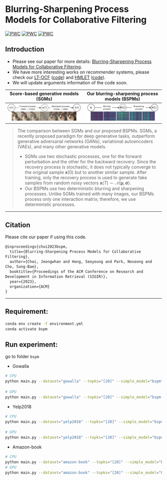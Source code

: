 # Blurring-Sharpening Process Models for Collaborative Filtering
 	
[![PWC](https://img.shields.io/endpoint.svg?url=https://paperswithcode.com/badge/perturbation-recovery-method-for/recommendation-systems-on-amazon-book)](https://paperswithcode.com/sota/recommendation-systems-on-amazon-book?p=perturbation-recovery-method-for)
[![PWC](https://img.shields.io/endpoint.svg?url=https://paperswithcode.com/badge/perturbation-recovery-method-for/recommendation-systems-on-gowalla)](https://paperswithcode.com/sota/recommendation-systems-on-gowalla?p=perturbation-recovery-method-for)
[![PWC](https://img.shields.io/endpoint.svg?url=https://paperswithcode.com/badge/perturbation-recovery-method-for/recommendation-systems-on-yelp2018)](https://paperswithcode.com/sota/recommendation-systems-on-yelp2018?p=perturbation-recovery-method-for)

## Introduction
- Please see our paper for more details: [Blurring-Sharpening Process Models for Collaborative Filtering](https://arxiv.org/abs/2211.09324).
- We have more interesting works on recommender systems, please check our [LT-OCF](https://dl.acm.org/doi/abs/10.1145/3459637.3482449) ([code](https://github.com/jeongwhanchoi/LT-OCF)) and [HMLET](https://dl.acm.org/doi/abs/10.1145/3488560.3498501) ([code](https://github.com/jeongwhanchoi/HMLET)).
- We will update arguments information of the code soon.


Score-based generative models (SGMs) |  Our blurring-sharpening process models (BSPMs)
:-------------------------:|:-------------------------:
<img src="img/SGM.png" width="400"> | <img src="img/blur-sharpen.png" width="400">

> The comparison between SGMs and our proposed BSPMs. SGMs, a recently proposed paradigm for deep generative tasks, outperform generative adversarial networks (GANs), variational autoencoders (VAEs), and many other generative models. 
> - SGMs use two stochastic processes, one for the forward perturbation and the other for the backward recovery. Since the recovery process is stochastic, it does not typically converge to the original sample $\mathbf{x}(0)$ but to another similar sample. After training, only the recovery process is used to generate fake samples from random noisy vectors $\mathbf{x}(T) \sim \mathcal{N}(\mathbf{\mu}, \mathbf{\sigma})$.
> - Our BSPMs use two deterministic blurring and sharpening processes. Unlike SGMs trained with many images, our BSPMs process only one interaction matrix; therefore, we use deterministic processes.

---

## Citation

Please cite our paper if using this code.

```
@inproceedings{choi2023bspm,
  title={Blurring-Sharpening Process Models for Collaborative Filtering},
  author={Choi, Jeongwhan and Hong, Seoyoung and Park, Noseong and Cho, Sung-Bae},
  booktitle={Proceedings of the ACM Conference on Research and Development in Information Retrieval (SIGIR)},
  year={2023},
  organization={ACM}
}
```

---

## Requirement:

```bash
conda env create -f environment.yml
conda activate bspm
```

## Run experiment:
go to folder `bspm`

- Gowalla
```bash
# CPU
python main.py --dataset="gowalla" --topks="[20]" --simple_model="bspm" --solver_shr="rk4" --K_s=1 --T_s=2.5 --final_sharpening=True --idl_beta=0.2 --factor_dim=448

# GPU
python main.py --dataset="gowalla" --topks="[20]" --simple_model="bspm-torch" --testbatch=2048 --solver_shr="rk4" --K_s=1 --T_s=2.5 --final_sharpening=True --idl_beta=0.2 --factor_dim=448 
```

- Yelp2018

```bash
# CPU
python main.py --dataset="yelp2018" --topks="[20]" --simple_model="bspm" --solver_shr="euler" --K_s=1 --T_s=1.2 --final_sharpening=True --t_point_combination=True --factor_dim=384

# GPU
python main.py --dataset="yelp2018" --topks="[20]" --simple_model="bspm-torch" --testbatch=2048 --solver_shr="euler" --K_s=1 --T_s=1.2 --final_sharpening=True --t_point_combination=True  --factor_dim=384
```

- Amazon-book

```bash
# CPU
python main.py --dataset="amazon-book" --topks="[20]" --simple_model="bspm" --solver_shr="rk4" --K_s=2 --T_s=2.2 --final_sharpening=False
# GPU
python main.py --dataset="amazon-book" --topks="[20]" --simple_model="bspm-torch" --testbatch=2048 --solver_shr="rk4" --K_s=2 --T_s=2.2 --final_sharpening=False 
```

